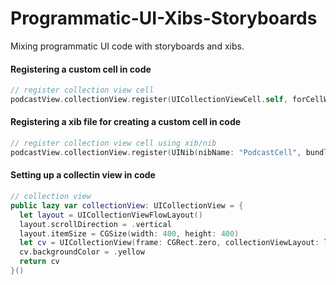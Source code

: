# Programmatic-UI-Xibs-Storyboards

Mixing programmatic UI code with storyboards and xibs.

#### Registering a custom cell in code 

```swift 
// register collection view cell
podcastView.collectionView.register(UICollectionViewCell.self, forCellWithReuseIdentifier: "podcastCell")
```

#### Registering a xib file for creating a custom cell in code 

```swift 
// register collection view cell using xib/nib
podcastView.collectionView.register(UINib(nibName: "PodcastCell", bundle: nil), forCellWithReuseIdentifier: "podcastCell")
```

#### Setting up a collectin view in code

```swift 
// collection view
public lazy var collectionView: UICollectionView = {
  let layout = UICollectionViewFlowLayout()
  layout.scrollDirection = .vertical
  layout.itemSize = CGSize(width: 400, height: 400)
  let cv = UICollectionView(frame: CGRect.zero, collectionViewLayout: layout)
  cv.backgroundColor = .yellow
  return cv
}()
```
